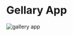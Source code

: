 # Gellary App
![gallery app](https://user-images.githubusercontent.com/88144060/200284169-01a9a211-e1a9-48dc-b1df-9557ade8c918.png)
